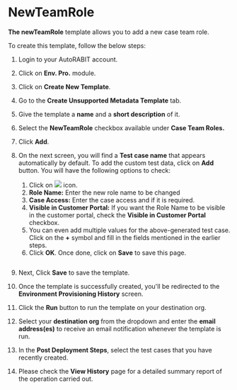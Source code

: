 # NewTeamRole

**The newTeamRole** template allows you to add a new case team role.

To create this template, follow the below steps:

1. Login to your AutoRABIT account.
2. Click on **Env. Pro.** module.
3. Click on **Create New Template**.
4. Go to the **Create Unsupported Metadata Template** tab.
5. Give the template a **name** and a **short description** of it.
6. Select the **NewTeamRole** checkbox available under **Case Team Roles.**
7. Click **Add**.
8.  On the next screen, you will find a **Test case name** that appears automatically by default. To add the custom test data, click on **Add** button. You will have the following options to check:

    1. Click on ![](https://cdn.document360.io/8711f4e7-c040-4616-aac9-d947f87e4619/Images/Documentation/image-1631619313556.png) icon.
    2. **Role Name:** Enter the new role name to be changed
    3. **Case Access:** Enter the case access and if it is required.
    4. **Visible in Customer Portal:** If you want the Role Name to be visible in the customer portal, check the **Visible in Customer Portal** checkbox.
    5. You can even add multiple values for the above-generated test case. Click on the **+** symbol and fill in the fields mentioned in the earlier steps.&#x20;
    6. Click **OK**. Once done, click on **Save** to save this page.

    <figure><img src="https://cdn.document360.io/8711f4e7-c040-4616-aac9-d947f87e4619/Images/Documentation/image-1632215138483.png" alt=""><figcaption></figcaption></figure>
9. Next, Click **Save** to save the template.
10. Once the template is successfully created, you'll be redirected to the **Environment Provisioning History** screen.
11. Click the **Run** button to run the template on your destination org.
12. Select your **destination org** from the dropdown and enter the **email address(es)** to receive an email notification whenever the template is run.
13. In the **Post Deployment Steps**, select the test cases that you have recently created.&#x20;
14. Please check the **View History** page for a detailed summary report of the operation carried out.
